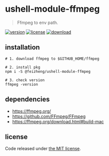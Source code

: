 # ushell-module-ffmpeg
> Ffmpeg to env path.

[![version][version-image]][version-url]
[![license][license-image]][license-url]
[![download][download-image]][download-url]

## installation
```shell
# 1. download ffmpeg to $GITHUB_HOME/ffmpeg

# 2. install pkg
npm i -S @feizheng/ushell-module-ffmpeg

# 3. check version
ffmpeg -version
```

## dependencies
- https://ffmpeg.org/
- https://github.com/FFmpeg/FFmpeg
- https://ffmpeg.org/download.html#build-mac

## license
Code released under [the MIT license](https://github.com/afeiship/ushell-module-ffmpeg/blob/master/LICENSE.txt).

[version-image]: https://img.shields.io/npm/v/@feizheng/ushell-module-ffmpeg
[version-url]: https://npmjs.org/package/@feizheng/ushell-module-ffmpeg

[license-image]: https://img.shields.io/npm/l/@feizheng/ushell-module-ffmpeg
[license-url]: https://github.com/afeiship/ushell-module-ffmpeg/blob/master/LICENSE.txt

[download-image]: https://img.shields.io/npm/dm/@feizheng/ushell-module-ffmpeg
[download-url]: https://www.npmjs.com/package/@feizheng/ushell-module-ffmpeg
